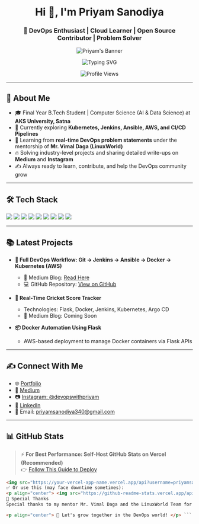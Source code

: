 <h1 align="center">Hi 👋, I'm Priyam Sanodiya</h1>
<h3 align="center">🚀 DevOps Enthusiast | Cloud Learner | Open Source Contributor | Problem Solver</h3>

<p align="center">
  <img src="https://github.com/priyamsanodiya340/priyamsanodiya340/blob/main/banner.png" alt="Priyam's Banner" />
</p>

<p align="center">
  <img src="https://readme-typing-svg.demolab.com/?lines=DevOps%20Practitioner;Cloud%20Learner;CI/CD%20Pipeline%20Builder;Kubernetes%20Explorer;Problem%20Solver&center=true&width=500&height=50" alt="Typing SVG" />
</p>

<p align="center">
  <img src="https://komarev.com/ghpvc/?username=priyamsanodiya340&label=Profile%20views&color=0e75b6&style=flat" alt="Profile Views" />
</p>

---

## 🚀 About Me

- 🎓 Final Year B.Tech Student | Computer Science (AI & Data Science) at **AKS University, Satna**
- 🔨 Currently exploring **Kubernetes, Jenkins, Ansible, AWS, and CI/CD Pipelines**
- 🌱 Learning from **real-time DevOps problem statements** under the mentorship of **Mr. Vimal Daga (LinuxWorld)**
- 🔥 Solving industry-level projects and sharing detailed write-ups on **Medium** and **Instagram**
- ✍️ Always ready to learn, contribute, and help the DevOps community grow

---

## 🛠️ Tech Stack

<p align="left">
  <img src="https://img.shields.io/badge/AWS-232F3E?style=for-the-badge&logo=amazonaws&logoColor=white" />
  <img src="https://img.shields.io/badge/Docker-2496ED?style=for-the-badge&logo=docker&logoColor=white" />
  <img src="https://img.shields.io/badge/Kubernetes-326CE5?style=for-the-badge&logo=kubernetes&logoColor=white" />
  <img src="https://img.shields.io/badge/Jenkins-D24939?style=for-the-badge&logo=jenkins&logoColor=white" />
  <img src="https://img.shields.io/badge/Ansible-EE0000?style=for-the-badge&logo=ansible&logoColor=white" />
  <img src="https://img.shields.io/badge/Linux-FCC624?style=for-the-badge&logo=linux&logoColor=black" />
  <img src="https://img.shields.io/badge/Git-F05032?style=for-the-badge&logo=git&logoColor=white" />
  <img src="https://img.shields.io/badge/GitHub-181717?style=for-the-badge&logo=github&logoColor=white" />
  <img src="https://img.shields.io/badge/Python-3776AB?style=for-the-badge&logo=python&logoColor=white" />
</p>

---

## 📚 Latest Projects

- **🔗 Full DevOps Workflow: Git → Jenkins → Ansible → Docker → Kubernetes (AWS)**
  - 🚀 Medium Blog: [Read Here](https://medium.com/@priyamsanodiya340/full-devops-workflow-git-jenkins-ansible-docker-kubernetes-with-ssh-setup-on-aws-625b2c2f0ba6)
  - 💻 GitHub Repository: [View on GitHub](https://github.com/priyamsanodiya340/full-devops-workflow)

- **🏏 Real-Time Cricket Score Tracker**
  - Technologies: Flask, Docker, Jenkins, Kubernetes, Argo CD
  - 📄 Medium Blog: Coming Soon

- **📦 Docker Automation Using Flask**
  - AWS-based deployment to manage Docker containers via Flask APIs

---

## ✍️ Connect With Me

- 🌐 [Portfolio](https://priyam-sanodiya.netlify.app/)
- 📄 [Medium](https://medium.com/@priyamsanodiya340)
- 📷 [Instagram: @devopswithpriyam](https://www.instagram.com/devopswithpriyam/)
- 💼 [LinkedIn](https://www.linkedin.com/in/priyam-sanodiya-4183a3240/)
- 📧 Email: priyamsanodiya340@gmail.com

---

## 📊 GitHub Stats

> ⚡ **For Best Performance: Self-Host GitHub Stats on Vercel (Recommended)**  
> 👉 [Follow This Guide to Deploy](https://github.com/anuraghazra/github-readme-stats#deploy-on-your-own-vercel-instance)

```markdown
<img src="https://your-vercel-app-name.vercel.app/api?username=priyamsanodiya340&show_icons=true&theme=tokyonight&title_color=00FFFF&icon_color=00FFFF&text_color=FFFFFF&bg_color=0D1117" />
✅ Or use this (may face downtime sometimes):
<p align="center"> <img src="https://github-readme-stats.vercel.app/api?username=priyamsanodiya340&show_icons=true&theme=tokyonight" alt="Priyam's GitHub Stats" /> </p> <p align="center"> <img src="https://github-readme-stats.vercel.app/api/top-langs/?username=priyamsanodiya340&layout=compact&theme=tokyonight" alt="Priyam's Top Languages" /> </p>
🙏 Special Thanks
Special thanks to my mentor Mr. Vimal Daga and the LinuxWorld Team for continuously guiding me through challenging real-time DevOps problem statements and for providing a collaborative learning environment.

<p align="center"> 🚀 Let's grow together in the DevOps world! </p> ```
